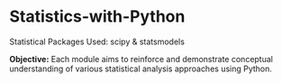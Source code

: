 # Statistics-with-Python
Statistical Packages Used: scipy & statsmodels

**Objective:** Each module aims to reinforce and demonstrate conceptual understanding of various statistical analysis approaches using Python.

